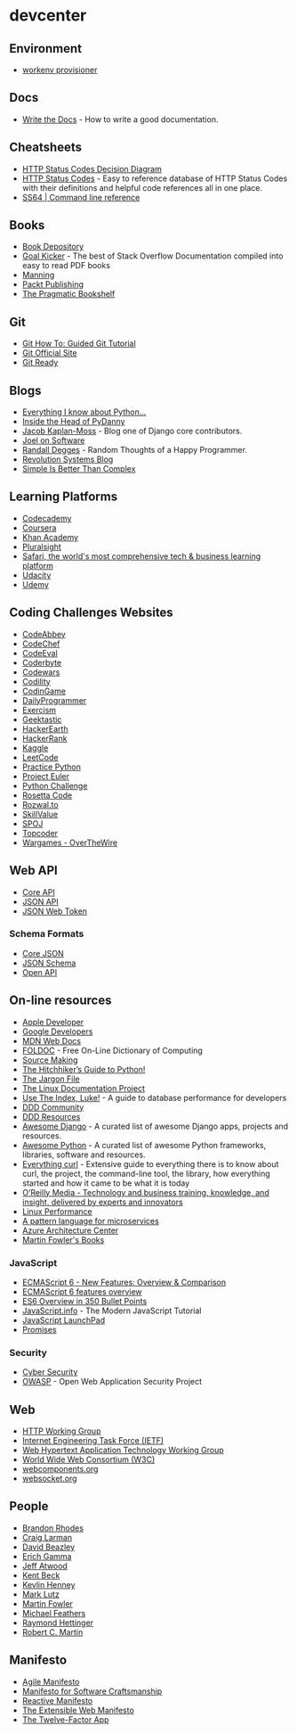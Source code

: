 # devcenter

## Environment

* [workenv provisioner](https://github.com/korzeniewskipl/workenv-provisioner)


## Docs

* [Write the Docs](http://www.writethedocs.org/guide/) - How to write a good documentation.


## Cheatsheets

* [HTTP Status Codes Decision Diagram](https://www.loggly.com/blog/http-status-code-diagram/)
* [HTTP Status Codes](https://httpstatuses.com) - Easy to reference database of HTTP Status Codes with their definitions and helpful code references all in one place.
* [SS64 | Command line reference](https://ss64.com)


## Books

* [Book Depository](https://www.bookdepository.com)
* [Goal Kicker](https://goalkicker.com) - The best of Stack Overflow Documentation compiled into easy to read PDF books
* [Manning](https://www.manning.com)
* [Packt Publishing](https://www.packtpub.com)
* [The Pragmatic Bookshelf](https://pragprog.com)


## Git

* [Git How To: Guided Git Tutorial](https://githowto.com/)
* [Git Official Site](http://git-scm.com/)
* [Git Ready](http://gitready.com/)


## Blogs

* [Everything I know about Python...](http://www.jeffknupp.com/)
* [Inside the Head of PyDanny](http://pydanny.com/)
* [Jacob Kaplan-Moss](http://jacobian.org/writing/) - Blog one of Django core contributors.
* [Joel on Software](https://www.joelonsoftware.com)
* [Randall Degges](http://www.rdegges.com/) - Random Thoughts of a Happy Programmer.
* [Revolution Systems Blog](http://www.revsys.com/blog/)
* [Simple Is Better Than Complex](https://simpleisbetterthancomplex.com/)

## Learning Platforms

* [Codecademy](https://www.codecademy.com)
* [Coursera](https://www.coursera.org)
* [Khan Academy](https://www.khanacademy.org)
* [Pluralsight](https://www.pluralsight.com)
* [Safari, the world's most comprehensive tech & business learning platform](https://www.safaribooksonline.com)
* [Udacity](https://eu.udacity.com)
* [Udemy](https://www.udemy.com)

## Coding Challenges Websites

* [CodeAbbey](http://www.codeabbey.com/)
* [CodeChef](https://www.codechef.com/)
* [CodeEval](https://www.codeeval.com/)
* [Coderbyte](https://coderbyte.com/)
* [Codewars](https://www.codewars.com/)
* [Codility](https://codility.com/)
* [CodinGame](https://www.codingame.com/start)
* [DailyProgrammer](https://www.reddit.com/r/dailyprogrammer/)
* [Exercism](http://exercism.io/)
* [Geektastic](https://geektastic.com/)
* [HackerEarth](https://www.hackerearth.com/)
* [HackerRank](https://www.hackerrank.com/)
* [Kaggle](https://www.kaggle.com/)
* [LeetCode](https://leetcode.com/)
* [Practice Python](http://www.practicepython.org/)
* [Project Euler](https://projecteuler.net/)
* [Python Challenge](http://www.pythonchallenge.com/)
* [Rosetta Code](http://rosettacode.org/)
* [Rozwal.to](https://rozwal.to/)
* [SkillValue](https://skillvalue.com/)
* [SPOJ](http://www.spoj.com/)
* [Topcoder](https://www.topcoder.com/)
* [Wargames - OverTheWire](http://overthewire.org/wargames/)

## Web API

* [Core API](http://www.coreapi.org/)
* [JSON API](http://jsonapi.org/)
* [JSON Web Token](https://jwt.io/)

### Schema Formats

* [Core JSON](http://www.coreapi.org/specification/encoding/#core-json)
* [JSON Schema](http://json-schema.org/)
* [Open API](https://www.openapis.org/)


## On-line resources

* [Apple Developer](https://developer.apple.com/)
* [Google Developers](https://developers.google.com/)
* [MDN Web Docs](https://developer.mozilla.org/en-US/)
* [FOLDOC](http://foldoc.org/) - Free On-Line Dictionary of Computing
* [Source Making](https://sourcemaking.com/)
* [The Hitchhiker’s Guide to Python!](http://docs.python-guide.org/)
* [The Jargon File](http://www.catb.org/~esr/jargon/)
* [The Linux Documentation Project](http://www.tldp.org/)
* [Use The Index, Luke!](http://use-the-index-luke.com/) - A guide to database performance for developers
* [DDD Community](http://dddcommunity.org/)
* [DDD Resources](https://domainlanguage.com/ddd/)
* [Awesome Django](http://awesome-django.com/) - A curated list of awesome Django apps, projects and resources.
* [Awesome Python](https://awesome-python.com/) - A curated list of awesome Python frameworks, libraries, software and resources.
* [Everything curl](https://ec.haxx.se) - Extensive guide to everything there is to know about curl, the project, the command-line tool, the library, how everything started and how it came to be what it is today
* [O’Reilly Media - Technology and business training, knowledge, and insight, delivered by experts and innovators](https://www.oreilly.com)
* [Linux Performance](http://www.brendangregg.com/linuxperf.html)
* [A pattern language for microservices](http://microservices.io/patterns/index.html)
* [Azure Architecture Center](https://docs.microsoft.com/en-us/azure/architecture/)
* [Martin Fowler's Books](https://martinfowler.com/books/)

### JavaScript

* [ECMAScript 6 - New Features: Overview & Comparison](http://es6-features.org/)
* [ECMAScript 6 features overview](https://github.com/lukehoban/es6features)
* [ES6 Overview in 350 Bullet Points](https://ponyfoo.com/articles/es6)
* [JavaScript.info](http://javascript.info/) - The Modern JavaScript Tutorial
* [JavaScript LaunchPad](https://simpleprogrammer.com/products/javascript-launchpad/)
* [Promises](https://www.promisejs.org)

### Security

* [Cyber Security](https://www.cybsecurity.org/pl/)
* [OWASP](https://www.owasp.org/) - Open Web Application Security Project

## Web

* [HTTP Working Group](https://httpwg.org)
* [Internet Engineering Task Force (IETF)](https://www.ietf.org)
* [Web Hypertext Application Technology Working Group](https://whatwg.org)
* [World Wide Web Consortium (W3C)](https://www.w3.org)
* [webcomponents.org](https://www.webcomponents.org)
* [websocket.org](http://websocket.org)

## People

* [Brandon Rhodes](http://rhodesmill.org/brandon/)
* [Craig Larman](http://www.craiglarman.com)
* [David Beazley](http://www.dabeaz.com/)
* [Erich Gamma](https://twitter.com/erichgamma)
* [Jeff Atwood](http://blog.codinghorror.com/)
* [Kent Beck](https://twitter.com/kentbeck)
* [Kevlin Henney](http://curbralan.com/)
* [Mark Lutz](http://learning-python.com/)
* [Martin Fowler](http://martinfowler.com/)
* [Michael Feathers](https://michaelfeathers.silvrback.com/)
* [Raymond Hettinger](http://pyvideo.org/speaker/raymond-hettinger.html)
* [Robert C. Martin](http://cleancoder.com/)


## Manifesto

* [Agile Manifesto](http://agilemanifesto.org/)
* [Manifesto for Software Craftsmanship](http://manifesto.softwarecraftsmanship.org/)
* [Reactive Manifesto](http://www.reactivemanifesto.org/)
* [The Extensible Web Manifesto](https://extensiblewebmanifesto.org/)
* [The Twelve-Factor App](https://12factor.net/)

